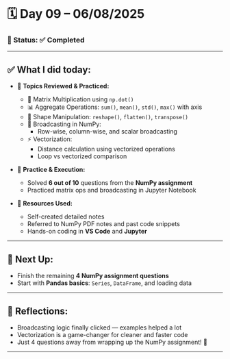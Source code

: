 # 🗓️ Day 09 – 06/08/2025

### 📍 Status: ✅ Completed

---

## ✅ What I did today:

* 📌 **Topics Reviewed & Practiced:**
  - 🧮 Matrix Multiplication using `np.dot()`
  - 📊 Aggregate Operations: `sum()`, `mean()`, `std()`, `max()` with axis
  - 🔁 Shape Manipulation: `reshape()`, `flatten()`, `transpose()`
  - 🔄 Broadcasting in NumPy:
    - Row-wise, column-wise, and scalar broadcasting
  - ⚡ Vectorization:
    - Distance calculation using vectorized operations
    - Loop vs vectorized comparison

* 🧩 **Practice & Execution:**
  - Solved **6 out of 10** questions from the **NumPy assignment**
  - Practiced matrix ops and broadcasting in Jupyter Notebook

* 📘 **Resources Used:**  
  - Self-created detailed notes  
  - Referred to NumPy PDF notes and past code snippets  
  - Hands-on coding in **VS Code** and **Jupyter**

---

## 🔄 Next Up:
* Finish the remaining **4 NumPy assignment questions**
* Start with **Pandas basics**: `Series`, `DataFrame`, and loading data

---

## 📝 Reflections:
* Broadcasting logic finally clicked — examples helped a lot  
* Vectorization is a game-changer for cleaner and faster code  
* Just 4 questions away from wrapping up the NumPy assignment! 💪

---
